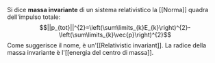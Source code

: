 Si dice **massa invariante** di un sistema relativistico la [[Norma]] quadra dell'impulso totale:
$$||p_{tot}||^{2}=\left(\sum\limits_{k}E_{k}\right)^{2}-\left(\sum\limits_{k}\vec{p}\right)^{2}$$
Come suggerisce il nome, è un'[[Relativistic invariant]]. La radice della massa invariante è l'[[energia del centro di massa]].